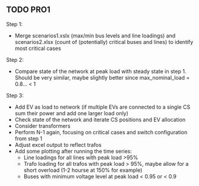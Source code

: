 ## TODO PRO1

Step 1:
- Merge scenarios1.xslx (max/min bus levels and line loadings) and scenarios2.xlsx (count of (potentially) critical buses and lines) to identify most critical cases

Step 2:
- Compare state of the network at peak load with steady state in step 1. Should be very similar, maybe slightly better since max_nominal_load = 0.8... < 1

Step 3:

- Add EV as load to network (if multiple EVs are connected to a single CS sum their power and add one larger load only)
- Check state of the network and iterate CS positions and EV allocation
- Consider transformers
- Perform N-1 again, focusing on critical cases and switch configuration from step 1
- Adjust excel output to reflect trafos
- Add some plotting after running the time series:
    - Line loadings for all lines with peak load >95%
    - Trafo loading for all trafos with peak load > 95%, maybe allow for a short overload (1-2 hourse at 150% for example)
    - Buses with minimum voltage level at peak load < 0.95 or < 0.9